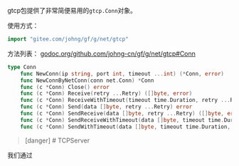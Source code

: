 gtcp包提供了非常简便易用的```gtcp.Conn```对象。

使用方式：
```go
import "gitee.com/johng/gf/g/net/gtcp"
```

方法列表：
[godoc.org/github.com/johng-cn/gf/g/net/gtcp#Conn](https://godoc.org/github.com/johng-cn/gf/g/net/gtcp)
```go
type Conn
    func NewConn(ip string, port int, timeout ...int) (*Conn, error)
    func NewConnByNetConn(conn net.Conn) *Conn
    func (c *Conn) Close() error
    func (c *Conn) Receive(retry ...Retry) ([]byte, error)
    func (c *Conn) ReceiveWithTimeout(timeout time.Duration, retry ...Retry) ([]byte, error)
    func (c *Conn) Send(data []byte, retry ...Retry) error
    func (c *Conn) SendReceive(data []byte, retry ...Retry) ([]byte, error)
    func (c *Conn) SendReceiveWithTimeout(data []byte, timeout time.Duration, retry ...Retry) ([]byte, error)
    func (c *Conn) SendWithTimeout(data []byte, timeout time.Duration, retry ...Retry) error
```

>[danger] # TCPServer

我们通过